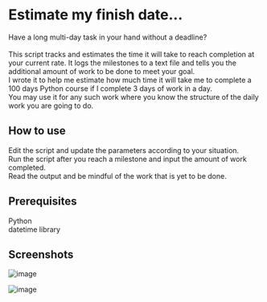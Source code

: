 # Estimate my finish date...

Have a long multi-day task in your hand without a deadline?<br><br>
This script tracks and estimates the time it will take to reach completion at your current rate. It logs the milestones to a text file and tells you the additional amount of work to be done to meet your goal.<br>
I wrote it to help me estimate how much time it will take me to complete a 100 days Python course if I complete 3 days of work in a day.<br>
You may use it for any such work where you know the structure of the daily work you are going to do.<br>

## How to use

Edit the script and update the parameters according to your situation.<br>
Run the script after you reach a milestone and input the amount of work completed. <br>
Read the output and be mindful of the work that is yet to be done.<br>

## Prerequisites

Python<br>
datetime library<br>

## Screenshots
![image](https://github.com/nitesh-19/Estimation_Script/assets/64160155/0a42cea5-2874-4db1-8c96-98acdfc01323)

![image](https://github.com/nitesh-19/Estimation_Script/assets/64160155/937ab6c4-37ec-4de4-9ca5-60dbaabfcd64)

